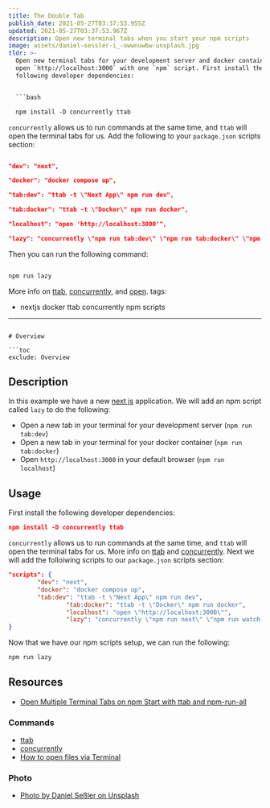 ```yaml
---
title: The Double Tab
publish_date: 2021-05-27T03:37:53.955Z
updated: 2021-05-27T03:37:53.967Z
description: Open new terminal tabs when you start your npm scripts
image: assets/daniel-sessler-i_-owwnuw6w-unsplash.jpg
tldr: >-
  Open new terminal tabs for your development server and docker container, and
  open `http://localhost:3000` with one `npm` script. First install the
  following developer dependencies:


  ```bash

  npm install -D concurrently ttab

  ```


  `concurrently` allows us to run commands at the same time, and `ttab` will open the terminal tabs for us. Add the following to your `package.json` scripts section:


  ```json

  "dev": "next",

  "docker": "docker compose up",

  "tab:dev": "ttab -t \"Next App\" npm run dev",

  "tab:docker": "ttab -t \"Docker\" npm run docker",

  "localhost": "open 'http://localhost:3000'",

  "lazy": "concurrently \"npm run tab:dev\" \"npm run tab:docker\" \"npm run localhost\"",


  ```


  Then you can run the following command:


  ```bash

  npm run lazy

  ```


  More info on [ttab](https://www.npmjs.com/package/ttab), [concurrently](https://www.npmjs.com/package/concurrently), and [open](https://apple.stackexchange.com/a/212585).
tags:
  - nextjs docker ttab concurrently npm scripts
---
```

# Overview

```toc
exclude: Overview
```

## Description

In this example we have a new [next js](https://nextjs.org/) application. We will add an npm script called `lazy` to do the following:

- Open a new tab in your terminal for your development server (`npm run tab:dev`)
- Open a new tab in your terminal for your docker container (`npm run tab:docker`)
- Open `http://localhost:3000` in your default browser (`npm run localhost`)

## Usage

First install the following developer dependencies:

```json
npm install -D concurrently ttab
```

`concurrently` allows us to run commands at the same time, and `ttab` will open the terminal tabs for us. More info on [ttab](https://www.npmjs.com/package/ttab) and [concurrently](https://www.npmjs.com/package/concurrently). Next we will add the folloiwing scripts to our `package.json` scripts section:

```json
"scripts": {
        "dev": "next",
        "docker": "docker compose up",
        "tab:dev": "ttab -t \"Next App\" npm run dev",
				"tab:docker": "ttab -t \"Docker\" npm run docker",
				"localhost": "open \"http://localhost:3000\"",
				"lazy": "concurrently \"npm run next\" \"npm run watch-queries\"",
}
```

Now that we have our npm scripts setup, we can run the following:

```bash
npm run lazy
```

## Resources
- [Open Multiple Terminal Tabs on npm Start with ttab and npm-run-all](https://egghead.io/lessons/npm-open-multiple-terminal-tabs-on-npm-start-with-ttab-and-npm-run-all)

### Commands
- [ttab](https://www.npmjs.com/package/ttab)
- [concurrently](https://www.npmjs.com/package/concurrently)
- [How to open files via Terminal](https://apple.stackexchange.com/a/212585)

### Photo
- [Photo by Daniel Seßler on Unsplash](https://unsplash.com/photos/I_-OwWnUw6w)